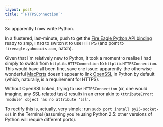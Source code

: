 ```yaml
---
layout: post
title: "`HTTPSConnection`"
---
```

So apparently I now write Python.

In a flustered, last-minute, push to get the [Fire Eagle Python API
binding][Fire Eagle Python binding] ready to ship, I had to switch it to
use HTTPS (and point to `fireeagle.yahooapis.com`, natch).

Given that I'm relatively new to Python, it took a moment to realise I
had simply to switch from `httplib.HTTPConnection` to
`httplib.HTTPSConnection`. This would have all been fine, save one
issue: apparently, the otherwise wonderful [MacPorts][] doesn't appear
to link [OpenSSL][OpenSSL] in Python by default (which, naturally, is a
requirement for HTTPS).

Without OpenSSL linked, trying to use `HTTPSConnection` (or, one would
imagine, any SSL-related task) results in an error akin to
`AttributeError: 'module' object has no attribute 'ssl'`.

To rectify this is, actually, very simple: run `sudo port install
py25-socket-ssl` in the Terminal (assuming you're using Python 2.5:
other versions of Python will require different ports).


[Fire Eagle Python binding]: http://fireeagle.com/developer/
[MacPorts]:                  http://macports.org/
[OpenSSL]:                   http://www.openssl.org/
